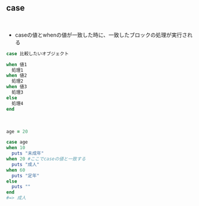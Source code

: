 ## case
<br>

- caseの値とwhenの値が一致した時に、一致したブロックの処理が実行される  
```rb
case 比較したいオブジェクト

when 値1
  処理1
when 値2
  処理2
when 値3
  処理3
else
  処理4
end
```
<br>

```rb
age = 20

case age
when 10
  puts "未成年"
when 20 #ここでcaseの値と一致する
  puts "成人"
when 60
  puts "定年"
else
  puts ""
end
#=> 成人
```